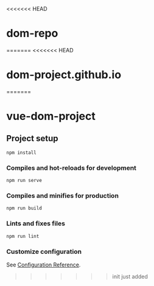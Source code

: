 <<<<<<< HEAD
# dom-repo
=======
<<<<<<< HEAD
# dom-project.github.io
=======
# vue-dom-project

## Project setup
```
npm install
```

### Compiles and hot-reloads for development
```
npm run serve
```

### Compiles and minifies for production
```
npm run build
```

### Lints and fixes files
```
npm run lint
```

### Customize configuration
See [Configuration Reference](https://cli.vuejs.org/config/).
>>>>>>> init
>>>>>>> just added
